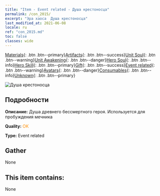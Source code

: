 ```yaml
---
title: "Item - Event related - Душа крестоносца"
permalink: /con_2015/
excerpt: "Эра хаоса  Душа крестоносца"
last_modified_at: 2021-06-08
locale: ru
ref: "con_2015.md"
toc: false
classes: wide
---
```

 [Materials](/ItemsRU/){: .btn .btn--primary}[Artifacts](/ItemsRU/Artifacts/){: .btn .btn--success}[Unit Soul](/ItemsRU/UnitSoul/){: .btn .btn--warning}[Unit Awakening](/ItemsRU/UnitAwakening/){: .btn .btn--danger}[Hero Soul](/ItemsRU/HeroSoul/){: .btn .btn--info}[Hero Skill](/ItemsRU/HeroSkill/){: .btn .btn--primary}[Gift](/ItemsRU/Gift/){: .btn .btn--success}[Event related](/ItemsRU/Events/){: .btn .btn--warning}[Avatars](/ItemsRU/Avatars/){: .btn .btn--danger}[Consumables](/ItemsRU/Consumables/){: .btn .btn--info}[Unknown](/ItemsRU/Unknown/){: .btn .btn--primary}

 ![Душа крестоносца](/images/t/juexing_104.png)

## Подробности
 **Описание:** Душа древнего бессмертного героя. Используется для пробуждения мечника

 **Quality:** <span style="color: #FF8C00">OK</span>

 **Type:** Event related

## Gather

  None

## This item contains:

  None

